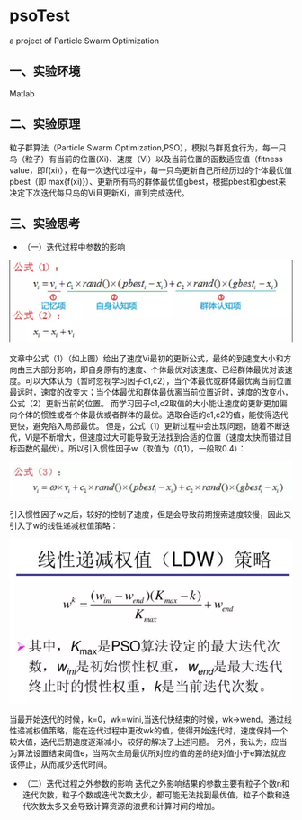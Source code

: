 # psoTest

a project of Particle Swarm Optimization

## 一、实验环境

Matlab

## 二、实验原理

粒子群算法（Particle Swarm Optimization,PSO），模拟鸟群觅食行为，每一只鸟（粒子）有当前的位置(Xi)、速度（Vi）以及当前位置的函数适应值（fitness value，即f(xi)），在每一次迭代过程中，每一只鸟更新自己所经历过的个体最优值pbest（即 max{f(xi)}）、更新所有鸟的群体最优值gbest，根据pbest和gbest来决定下次迭代每只鸟的Vi且更新Xi，直到完成迭代。

## 三、实验思考

* （一）迭代过程中参数的影响

![image1](https://github.com/DangProgram/psoTest/blob/master/pictures/%E5%BE%AE%E4%BF%A1%E6%88%AA%E5%9B%BE_20180921210046.png)

文章中公式（1）（如上图）给出了速度Vi最初的更新公式，最终的到速度大小和方向由三大部分影响，即自身原有的速度、个体最优对该速度、已经群体最优对该速度。可以大体认为（暂时忽视学习因子c1,c2），当个体最优或群体最优离当前位置最远时，速度的改变大；当个体最优和群体最优离当前位置近时，速度的改变小，公式（2）更新当前的位置。
而学习因子c1,c2取值的大小能让速度的更新更加偏向个体的惯性或者个体最优或者群体的最优。选取合适的c1,c2的值，能使得迭代更快，避免陷入局部最优。
但是，公式（1）更新过程中会出现问题，随着不断迭代，Vi是不断增大，但速度过大可能导致无法找到合适的位置（速度太快而错过目标函数的最优）。所以引入惯性因子w（取值为（0,1），一般取0.4）：

![image2](https://github.com/DangProgram/psoTest/blob/master/pictures/%E5%BE%AE%E4%BF%A1%E6%88%AA%E5%9B%BE_20180921212252.png)

引入惯性因子w之后，较好的控制了速度，但是会导致前期搜索速度较慢，因此又引入了w的线性递减权值策略：

![image3](https://github.com/DangProgram/psoTest/blob/master/pictures/%E5%BE%AE%E4%BF%A1%E6%88%AA%E5%9B%BE_20180921212913.png)

当最开始迭代的时候，k=0，wk=wini,当迭代快结束的时候，wk→wend。通过线性递减权值策略，能在迭代过程中更改wk的值，使得开始迭代时，速度保持一个较大值，迭代后期速度逐渐减小，较好的解决了上述问题。
另外，我认为，应当为算法设置结束阈值e，当两次全局最优所对应的值的差的绝对值小于e算法就应该停止，从而减少迭代时间。
* （二）迭代过程之外参数的影响
	迭代之外影响结果的参数主要有粒子个数n和迭代次数，粒子个数或迭代次数太少，都可能无法找到最优值，粒子个数和迭代次数太多又会导致计算资源的浪费和计算时间的增加。
